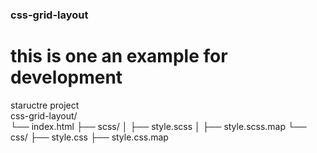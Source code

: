 ###  css-grid-layout
# this is one an example for development


staructre project
<br>
css-grid-layout/
<br>
└── index.html
    ├── scss/
    │   ├── style.scss
    │   ├── style.scss.map
    └── css/
        ├── style.css
        ├── style.css.map
     